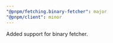 ```yaml
---
"@pnpm/fetching.binary-fetcher": major
"@pnpm/client": minor
---
```


Added support for binary fetcher.
